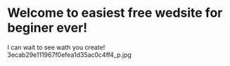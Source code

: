 # Welcome to easiest free wedsite for beginer ever!
I can wait to see wath you create!
3ecab29e111967f0efea1d35ac0c4ff4_p.jpg
